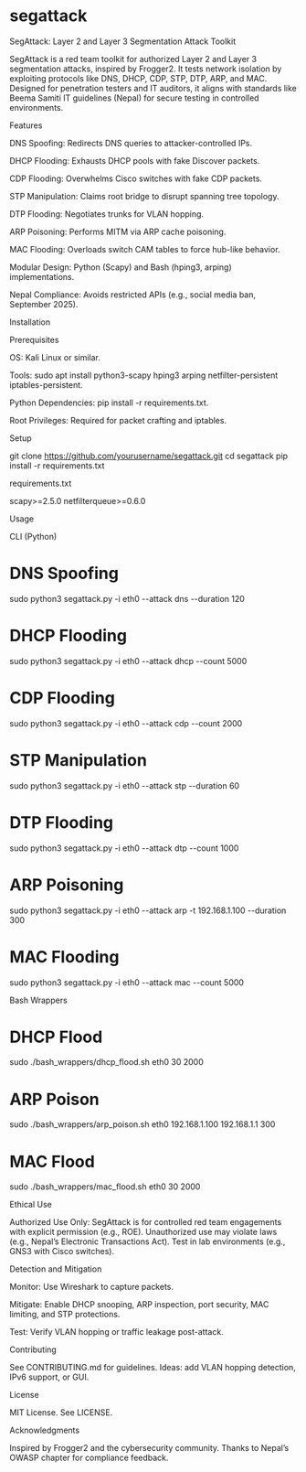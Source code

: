 # segattack
SegAttack: Layer 2 and Layer 3 Segmentation Attack Toolkit

SegAttack is a red team toolkit for authorized Layer 2 and Layer 3 segmentation attacks, inspired by Frogger2. It tests network isolation by exploiting protocols like DNS, DHCP, CDP, STP, DTP, ARP, and MAC. Designed for penetration testers and IT auditors, it aligns with standards like Beema Samiti IT guidelines (Nepal) for secure testing in controlled environments.

Features





DNS Spoofing: Redirects DNS queries to attacker-controlled IPs.



DHCP Flooding: Exhausts DHCP pools with fake Discover packets.



CDP Flooding: Overwhelms Cisco switches with fake CDP packets.



STP Manipulation: Claims root bridge to disrupt spanning tree topology.



DTP Flooding: Negotiates trunks for VLAN hopping.



ARP Poisoning: Performs MITM via ARP cache poisoning.



MAC Flooding: Overloads switch CAM tables to force hub-like behavior.



Modular Design: Python (Scapy) and Bash (hping3, arping) implementations.



Nepal Compliance: Avoids restricted APIs (e.g., social media ban, September 2025).

Installation

Prerequisites





OS: Kali Linux or similar.



Tools: sudo apt install python3-scapy hping3 arping netfilter-persistent iptables-persistent.



Python Dependencies: pip install -r requirements.txt.



Root Privileges: Required for packet crafting and iptables.

Setup

git clone https://github.com/yourusername/segattack.git
cd segattack
pip install -r requirements.txt

requirements.txt

scapy>=2.5.0
netfilterqueue>=0.6.0

Usage

CLI (Python)

# DNS Spoofing
sudo python3 segattack.py -i eth0 --attack dns --duration 120
# DHCP Flooding
sudo python3 segattack.py -i eth0 --attack dhcp --count 5000
# CDP Flooding
sudo python3 segattack.py -i eth0 --attack cdp --count 2000
# STP Manipulation
sudo python3 segattack.py -i eth0 --attack stp --duration 60
# DTP Flooding
sudo python3 segattack.py -i eth0 --attack dtp --count 1000
# ARP Poisoning
sudo python3 segattack.py -i eth0 --attack arp -t 192.168.1.100 --duration 300
# MAC Flooding
sudo python3 segattack.py -i eth0 --attack mac --count 5000

Bash Wrappers

# DHCP Flood
sudo ./bash_wrappers/dhcp_flood.sh eth0 30 2000
# ARP Poison
sudo ./bash_wrappers/arp_poison.sh eth0 192.168.1.100 192.168.1.1 300
# MAC Flood
sudo ./bash_wrappers/mac_flood.sh eth0 30 2000

Ethical Use

Authorized Use Only: SegAttack is for controlled red team engagements with explicit permission (e.g., ROE). Unauthorized use may violate laws (e.g., Nepal’s Electronic Transactions Act). Test in lab environments (e.g., GNS3 with Cisco switches).

Detection and Mitigation





Monitor: Use Wireshark to capture packets.



Mitigate: Enable DHCP snooping, ARP inspection, port security, MAC limiting, and STP protections.



Test: Verify VLAN hopping or traffic leakage post-attack.

Contributing

See CONTRIBUTING.md for guidelines. Ideas: add VLAN hopping detection, IPv6 support, or GUI.

License

MIT License. See LICENSE.

Acknowledgments

Inspired by Frogger2 and the cybersecurity community. Thanks to Nepal’s OWASP chapter for compliance feedback.
